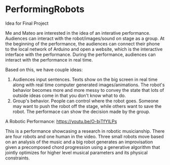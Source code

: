 # PerformingRobots

Idea for Final Project

Me and Mateo are interested in the idea of an interative performance. Audiences can interact with the robot/images/sound on stage as a group. At the beginning of the performance, the audiences can connect their phone to the local network of Arduino and open a website, which is the interactive interface with the performance. During the performance, audiences can interact with the performance in real time. 

Based on this, we have couple ideas:
1. Audiences input sentences. Texts show on the big screen in real time along with real time computer generated images/animations. The robot's behavior becomes more and more messy to convey the state that lots of outside ideas come in that you don't know what to do.
2. Group's behavior. People can control where the robot goes. Someone may want to push the robot off the stage, while others want to save the robot. The performace can show the decision made by the group.



A Robotic Performance: https://youtu.be/O-bjTfYILPs

This is a performance showcasing a research in robotic musicianship. There are four robots and one human in the video. Three small robots move based on an analysis of the music and a big robot generates an improvisation given a precomposed chord progression using a generative algorithm that jointly optimizes for higher level musical parameters and its physical constraints.

